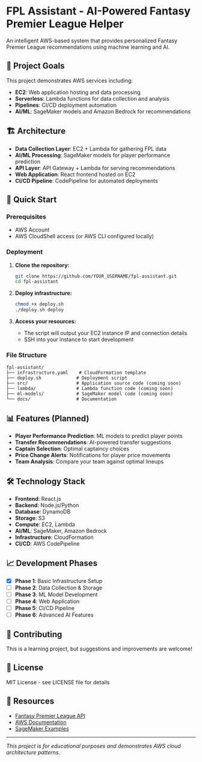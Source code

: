 # FPL Assistant - AI-Powered Fantasy Premier League Helper

An intelligent AWS-based system that provides personalized Fantasy Premier League recommendations using machine learning and AI.

## 🎯 Project Goals

This project demonstrates AWS services including:
- **EC2**: Web application hosting and data processing
- **Serverless**: Lambda functions for data collection and analysis
- **Pipelines**: CI/CD deployment automation
- **AI/ML**: SageMaker models and Amazon Bedrock for recommendations

## 🏗️ Architecture

- **Data Collection Layer**: EC2 + Lambda for gathering FPL data
- **AI/ML Processing**: SageMaker models for player performance prediction
- **API Layer**: API Gateway + Lambda for serving recommendations
- **Web Application**: React frontend hosted on EC2
- **CI/CD Pipeline**: CodePipeline for automated deployments

## 🚀 Quick Start

### Prerequisites
- AWS Account
- AWS CloudShell access (or AWS CLI configured locally)

### Deployment

1. **Clone the repository:**
   ```bash
   git clone https://github.com/YOUR_USERNAME/fpl-assistant.git
   cd fpl-assistant
   ```

2. **Deploy infrastructure:**
   ```bash
   chmod +x deploy.sh
   ./deploy.sh deploy
   ```

3. **Access your resources:**
   - The script will output your EC2 instance IP and connection details
   - SSH into your instance to start development

### File Structure
```
fpl-assistant/
├── infrastructure.yaml    # CloudFormation template
├── deploy.sh             # Deployment script
├── src/                  # Application source code (coming soon)
├── lambda/               # Lambda function code (coming soon)
├── ml-models/            # SageMaker model code (coming soon)
└── docs/                 # Documentation
```

## 📊 Features (Planned)

- **Player Performance Prediction**: ML models to predict player points
- **Transfer Recommendations**: AI-powered transfer suggestions
- **Captain Selection**: Optimal captaincy choices
- **Price Change Alerts**: Notifications for player price movements
- **Team Analysis**: Compare your team against optimal lineups

## 🛠️ Technology Stack

- **Frontend**: React.js
- **Backend**: Node.js/Python
- **Database**: DynamoDB
- **Storage**: S3
- **Compute**: EC2, Lambda
- **AI/ML**: SageMaker, Amazon Bedrock
- **Infrastructure**: CloudFormation
- **CI/CD**: AWS CodePipeline

## 📈 Development Phases

- [x] **Phase 1**: Basic Infrastructure Setup
- [ ] **Phase 2**: Data Collection & Storage
- [ ] **Phase 3**: ML Model Development
- [ ] **Phase 4**: Web Application
- [ ] **Phase 5**: CI/CD Pipeline
- [ ] **Phase 6**: Advanced AI Features

## 🤝 Contributing

This is a learning project, but suggestions and improvements are welcome!

## 📝 License

MIT License - see LICENSE file for details

## 🔗 Resources

- [Fantasy Premier League API](https://fantasy.premierleague.com/api/bootstrap-static/)
- [AWS Documentation](https://docs.aws.amazon.com/)
- [SageMaker Examples](https://github.com/aws/amazon-sagemaker-examples)

---

*This project is for educational purposes and demonstrates AWS cloud architecture patterns.*
